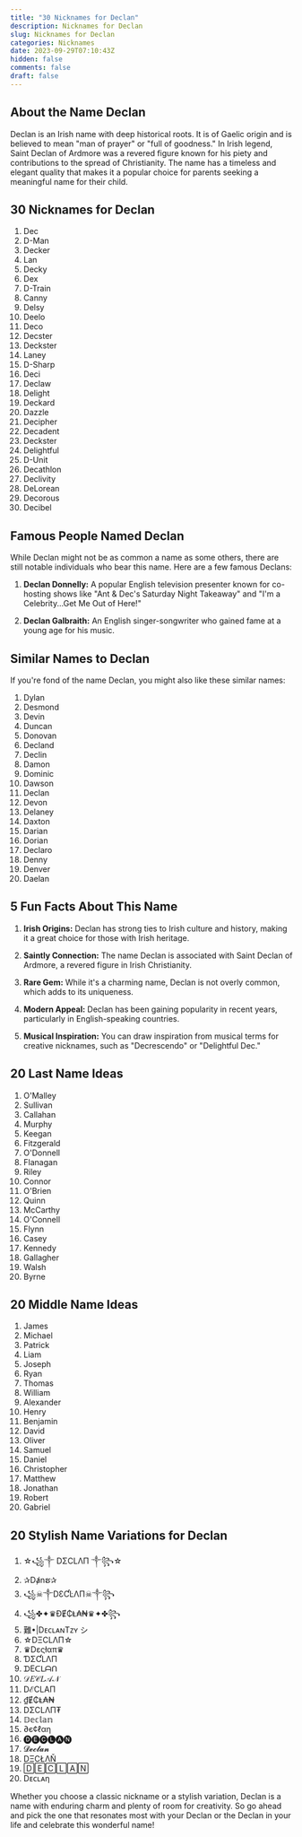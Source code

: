```yaml
---
title: "30 Nicknames for Declan"
description: Nicknames for Declan
slug: Nicknames for Declan
categories: Nicknames
date: 2023-09-29T07:10:43Z
hidden: false
comments: false
draft: false
---
```



## About the Name Declan

Declan is an Irish name with deep historical roots. It is of Gaelic origin and is believed to mean "man of prayer" or "full of goodness." In Irish legend, Saint Declan of Ardmore was a revered figure known for his piety and contributions to the spread of Christianity. The name has a timeless and elegant quality that makes it a popular choice for parents seeking a meaningful name for their child.

## 30 Nicknames for Declan

1. Dec
2. D-Man
3. Decker
4. Lan
5. Decky
6. Dex
7. D-Train
8. Canny
9. Delsy
10. Deelo
11. Deco
12. Decster
13. Deckster
14. Laney
15. D-Sharp
16. Deci
17. Declaw
18. Delight
19. Deckard
20. Dazzle
21. Decipher
22. Decadent
23. Deckster
24. Delightful
25. D-Unit
26. Decathlon
27. Declivity
28. DeLorean
29. Decorous
30. Decibel

## Famous People Named Declan

While Declan might not be as common a name as some others, there are still notable individuals who bear this name. Here are a few famous Declans:

1. **Declan Donnelly:** A popular English television presenter known for co-hosting shows like "Ant & Dec's Saturday Night Takeaway" and "I'm a Celebrity...Get Me Out of Here!"

2. **Declan Galbraith:** An English singer-songwriter who gained fame at a young age for his music.

## Similar Names to Declan

If you're fond of the name Declan, you might also like these similar names:

1. Dylan
2. Desmond
3. Devin
4. Duncan
5. Donovan
6. Decland
7. Declin
8. Damon
9. Dominic
10. Dawson
11. Declan
12. Devon
13. Delaney
14. Daxton
15. Darian
16. Dorian
17. Declaro
18. Denny
19. Denver
20. Daelan

## 5 Fun Facts About This Name

1. **Irish Origins:** Declan has strong ties to Irish culture and history, making it a great choice for those with Irish heritage.

2. **Saintly Connection:** The name Declan is associated with Saint Declan of Ardmore, a revered figure in Irish Christianity.

3. **Rare Gem:** While it's a charming name, Declan is not overly common, which adds to its uniqueness.

4. **Modern Appeal:** Declan has been gaining popularity in recent years, particularly in English-speaking countries.

5. **Musical Inspiration:** You can draw inspiration from musical terms for creative nicknames, such as "Decrescendo" or "Delightful Dec."

## 20 Last Name Ideas

1. O'Malley
2. Sullivan
3. Callahan
4. Murphy
5. Keegan
6. Fitzgerald
7. O'Donnell
8. Flanagan
9. Riley
10. Connor
11. O'Brien
12. Quinn
13. McCarthy
14. O'Connell
15. Flynn
16. Casey
17. Kennedy
18. Gallagher
19. Walsh
20. Byrne

## 20 Middle Name Ideas

1. James
2. Michael
3. Patrick
4. Liam
5. Joseph
6. Ryan
7. Thomas
8. William
9. Alexander
10. Henry
11. Benjamin
12. David
13. Oliver
14. Samuel
15. Daniel
16. Christopher
17. Matthew
18. Jonathan
19. Robert
20. Gabriel

## 20 Stylish Name Variations for Declan

1. ☆꧁༒ DΣCLΛП ༒꧂☆
2. ✰Dⱥnຮ✰
3. ꧁☠︎༒DƐƇĿΛП☠︎༒꧂
4. ꧁✤✦♛ĐɆ₵Ⱡ₳₦♛✦✤꧂
5. 難•|DᴇᴄʟᴀɴTᴢʏ シ︎
6. ☆DΞCLΛП☆
7. ♛Dεςłαπ♛
8. ƊΣƇLΛП
9. ᗪEᑕᒪᗩᑎ
10. 𝒟𝐸𝒞𝐿𝒜𝒩
11. DℰCLAП
12. ₫Ɇ₵Ⱡ₳₦
13. DΣCLΛП₮
14. 𝔻𝕖𝕔𝕝𝕒𝕟
15. ∂є¢ℓαη
16. 🅓🅔🅒🅛🅐🅝
17. 𝓓𝓮𝓬𝓵𝓪𝓷
18. DΞCŁΛŇ
19. 🄳🄴🄲🄻🄰🄽
20. Dᴇᴄʟᴀη

Whether you choose a classic nickname or a stylish variation, Declan is a name with enduring charm and plenty of room for creativity. So go ahead and pick the one that resonates most with your Declan or the Declan in your life and celebrate this wonderful name!